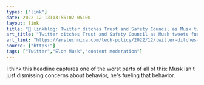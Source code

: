 ```yaml
---
types: ["link"]
date: 2022-12-13T13:56:02-05:00
layout: link
title: "🔗 linkblog: Twitter ditches Trust and Safety Council as Musk tweets fuel harassment | Ars Technica'"
art_title: "Twitter ditches Trust and Safety Council as Musk tweets fuel harassment | Ars Technica"
art_link: "https://arstechnica.com/tech-policy/2022/12/twitter-ditches-trust-and-safety-council-as-musk-tweets-fuel-harassment/"
source: ["https:"]
tags: ["Twitter","Elon Musk","content moderation"]
---
```

I think this headline captures one of the worst parts of all of this: Musk isn't just dismissing concerns about behavior, he's fueling that behavior.  
 
